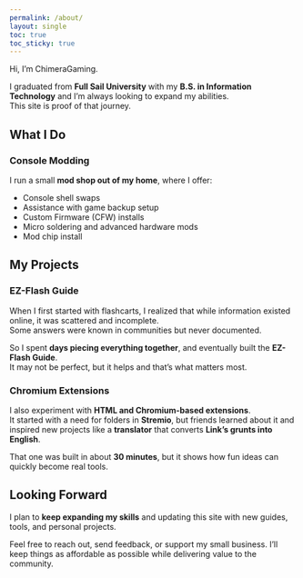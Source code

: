 ```yaml
---
permalink: /about/
layout: single
toc: true
toc_sticky: true
---
```



Hi, I’m ChimeraGaming.  

I graduated from **Full Sail University** with my **B.S. in Information Technology** and I’m always looking to expand my abilities.  
This site is proof of that journey.

## What I Do

### Console Modding
I run a small **mod shop out of my home**, where I offer:
- Console shell swaps  
- Assistance with game backup setup  
- Custom Firmware (CFW) installs  
- Micro soldering and advanced hardware mods  
- Mod chip install

## My Projects

### EZ-Flash Guide
When I first started with flashcarts, I realized that while information existed online, it was scattered and incomplete.  
Some answers were known in communities but never documented.  

So I spent **days piecing everything together**, and eventually built the **EZ-Flash Guide**.  
It may not be perfect, but it helps and that’s what matters most.

### Chromium Extensions
I also experiment with **HTML and Chromium-based extensions**.  
It started with a need for folders in **Stremio**, but friends learned about it and inspired new projects like a **translator** that converts **Link’s grunts into English**.  

That one was built in about **30 minutes**, but it shows how fun ideas can quickly become real tools.

## Looking Forward
I plan to **keep expanding my skills** and updating this site with new guides, tools, and personal projects.  

Feel free to reach out, send feedback, or support my small business. I’ll keep things as affordable as possible while delivering value to the community.
